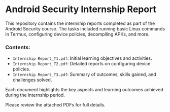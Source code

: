 # Android Security Internship Report

This repository contains the internship reports completed as part of the Android Security course. The tasks included running basic Linux commands in Termux, configuring device policies, decompiling APKs, and more.

### Contents:
- `Internship Report_T1.pdf`: Initial learning objectives and activities.
- `Internship Report_T2.pdf`: Detailed reports on configuring device policies.
- `Internship Report_T3.pdf`: Summary of outcomes, skills gained, and challenges solved.

Each document highlights the key aspects and learning outcomes achieved during the internship period.

Please review the attached PDFs for full details.
